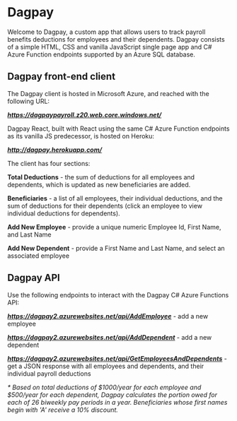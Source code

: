 # Dagpay

Welcome to Dagpay, a custom app that allows users to track payroll benefits deductions for employees and their dependents.  Dagpay consists of a simple HTML, CSS and vanilla JavaScript single page app and C# Azure Function endpoints supported by an Azure SQL database.

## Dagpay front-end client

The Dagpay client is hosted in Microsoft Azure, and reached with the following URL:

**_https://dagpaypayroll.z20.web.core.windows.net/_**

Dagpay React, built with React using the same C# Azure Function endpoints as its vanilla JS predecessor, is hosted on Heroku:

**_http://dagpay.herokuapp.com/_**

The client has four sections:

**Total Deductions** - the sum of deductions for all employees and dependents, which is updated as new beneficiaries are added.

**Beneficiaries** - a list of all employees, their individual deductions, and the sum of deductions for their dependents (click an employee to view individual deductions for dependents).

**Add New Employee** - provide a unique numeric Employee Id, First Name, and Last Name

**Add New Dependent** - provide a First Name and Last Name, and select an associated employee

## Dagpay API

Use the following endpoints to interact with the Dagpay C# Azure Functions API:

**_https://dagpay2.azurewebsites.net/api/AddEmployee_** - add a new employee

**_https://dagpay2.azurewebsites.net/api/AddDependent_** - add a new dependent

**_https://dagpay2.azurewebsites.net/api/GetEmployeesAndDependents_** - get a JSON response with all employees and dependents, and their individual payroll deductions

_* Based on total deductions of $1000/year for each employee and $500/year for each dependent, Dagpay calculates the portion owed for each of 26 biweekly pay periods in a year. Beneficiaries whose first names begin with 'A' receive a 10% discount._
